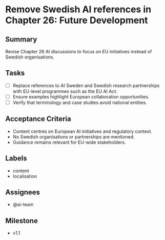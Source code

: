# Remove Swedish AI references in Chapter 26: Future Development

## Summary
Revise Chapter 26 AI discussions to focus on EU initiatives instead of Swedish organisations.

## Tasks
- [ ] Replace references to AI Sweden and Swedish research partnerships with EU-level programmes such as the EU AI Act.
- [ ] Ensure examples highlight European collaboration opportunities.
- [ ] Verify that terminology and case studies avoid national entities.

## Acceptance Criteria
- Content centres on European AI initiatives and regulatory context.
- No Swedish organisations or partnerships are mentioned.
- Guidance remains relevant for EU-wide stakeholders.

## Labels
- content
- localisation

## Assignees
- @ai-team

## Milestone
- v1.1
